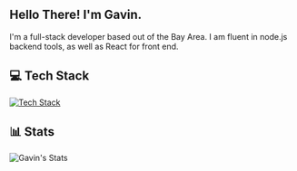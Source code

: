 ## Hello There! I'm Gavin.

I'm a full-stack developer based out of the Bay Area. I am fluent in node.js backend tools, as well as React for front end.

## 💻 Tech Stack
[![Tech Stack](https://skillicons.dev/icons?i=ts,js,html,css,nodejs,git,vue,nuxt,express,bash,vercel,cloudflare,vite,github,vscode,discord&perline=50)](https://skillicons.dev)

## 📊 Stats
![Gavin's Stats](https://github-readme-stats.vercel.app/api?username=gavinostler&show_icons=true&theme=gotham)
